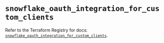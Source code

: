 # `snowflake_oauth_integration_for_custom_clients`

Refer to the Terraform Registry for docs: [`snowflake_oauth_integration_for_custom_clients`](https://registry.terraform.io/providers/snowflake-labs/snowflake/0.98.0/docs/resources/oauth_integration_for_custom_clients).
